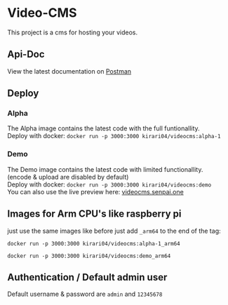 # Video-CMS

This project is a cms for hosting your videos.

## Api-Doc

View the latest documentation on <a href="https://documenter.getpostman.com/view/15650779/2s93CPrY2w" target="_blank">Postman</a>

## Deploy

### Alpha

The Alpha image contains the latest code with the full funtionallity.<br>
Deploy with docker: `docker run -p 3000:3000 kirari04/videocms:alpha-1` <br>

### Demo

The Demo image contains the latest code with limited functionallity. (encode & upload are disabled by default)<br>
Deploy with docker: `docker run -p 3000:3000 kirari04/videocms:demo` <br>
You can also use the live preview here: <a href="https://videocms.senpai.one/" target="_blank">videocms.senpai.one</a>

## Images for Arm CPU's like raspberry pi

just use the same images like before just add `_arm64` to the end of the tag:

```
docker run -p 3000:3000 kirari04/videocms:alpha-1_arm64

docker run -p 3000:3000 kirari04/videocms:demo_arm64
```

## Authentication / Default admin user

Default username & password are `admin` and `12345678`
